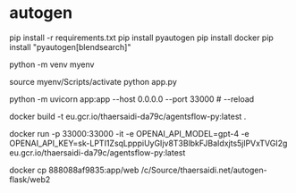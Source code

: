 # autogen

pip install -r requirements.txt
pip install pyautogen
pip install docker
pip install "pyautogen[blendsearch]"

python -m venv myenv

source myenv/Scripts/activate
python app.py

python -m uvicorn app:app --host 0.0.0.0 --port 33000 # --reload

docker build -t eu.gcr.io/thaersaidi-da79c/agentsflow-py:latest .

docker run -p 33000:33000 -it -e OPENAI_API_MODEL=gpt-4 -e OPENAI_API_KEY=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 eu.gcr.io/thaersaidi-da79c/agentsflow-py:latest

docker cp 888088af9835:app/web /c/Source/thaersaidi.net/autogen-flask/web2
